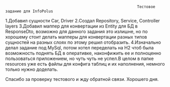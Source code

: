                                                               Тестовое задание для InfoPolus
1.Добавил сущности Сar, Driver
2.Создал Repository, Service, Controller layers 
3.Добавил маппер для конвертации из Entity для БД в ResponseDto, 
возможно для данного задания это излишне, но по хорошему стоит делать мапперы для конвертации разных типов сущностей на разных слоях по этому решил отобразить.
4.Изначально делал задание под MySql, потом хотел переделать на H2 чтоб была возможность поднять БД в оперативке, наконфижить ее и полноценно пользоваться приложением,
но чуть чуть не успел.В целом в папке resources уже есть файлы для конфига таблиц и их наполнения, немного только нужно доделать.

Спасибо за проверку тестового и жду обратной связи. Хорошего дня.
